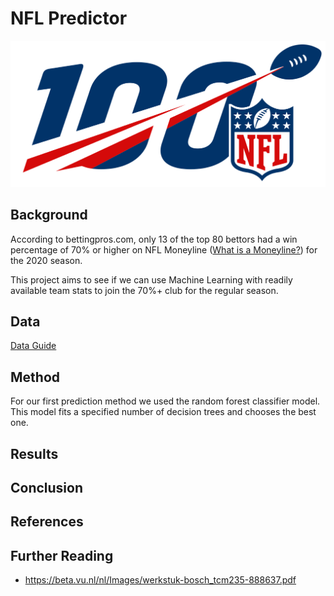 # NFL Predictor 
<img src="Miscellaneous/NFL-PredictorFirstImage.png">

## Background
According to bettingpros.com, only 13 of the top 80 bettors had a win percentage of 70% or higher on
NFL Moneyline (<a href="https://en.wikipedia.org/wiki/Fixed-odds_betting#Moneyline_odds">What is a Moneyline?</a>) for the 2020 season.

This project aims to see if we can use Machine Learning with readily available team stats to join the 70%+ club for the regular season.

## Data
[Data Guide](/Data/DATAGUIDE.md)

## Method
For our first prediction method we used the random forest classifier model. This model fits a specified number of decision trees and chooses the best one.

## Results

## Conclusion

## References

## Further Reading
* https://beta.vu.nl/nl/Images/werkstuk-bosch_tcm235-888637.pdf



